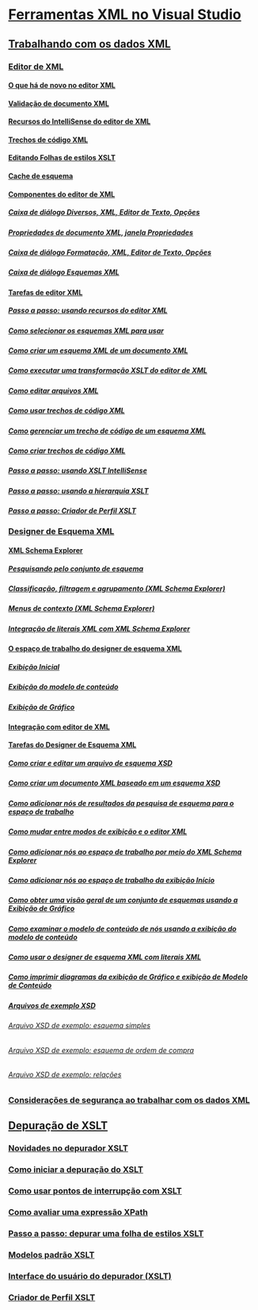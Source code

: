 # [Ferramentas XML no Visual Studio](xml-tools-in-visual-studio.md)
## [Trabalhando com os dados XML](working-with-xml-data.md)
### [Editor de XML](xml-editor.md)
#### [O que há de novo no editor XML](what-s-new-in-the-xml-editor.md)
#### [Validação de documento XML](xml-document-validation.md)
#### [Recursos do IntelliSense do editor de XML](xml-editor-intellisense-features.md)
#### [Trechos de código XML](xml-snippets.md)
#### [Editando Folhas de estilos XSLT](editing-xslt-style-sheets.md)
#### [Cache de esquema](schema-cache.md)
#### [Componentes do editor de XML](xml-editor-components.md)
##### [Caixa de diálogo Diversos, XML, Editor de Texto, Opções](miscellaneous-xml-text-editor-options-dialog-box.md)
##### [Propriedades de documento XML, janela Propriedades](xml-document-properties-properties-window.md)
##### [Caixa de diálogo Formatação, XML, Editor de Texto, Opções](formatting-xml-text-editor-options-dialog-box.md)
##### [Caixa de diálogo Esquemas XML](xml-schemas-dialog-box.md)
#### [Tarefas de editor XML](xml-editor-tasks.md)
##### [Passo a passo: usando recursos do editor XML](walkthrough-using-xml-editor-features.md)
##### [Como selecionar os esquemas XML para usar](how-to-select-the-xml-schemas-to-use.md)
##### [Como criar um esquema XML de um documento XML](how-to-create-an-xml-schema-from-an-xml-document.md)
##### [Como executar uma transformação XSLT do editor de XML](how-to-execute-an-xslt-transformation-from-the-xml-editor.md)
##### [Como editar arquivos XML](how-to-edit-xml-files.md)
##### [Como usar trechos de código XML](how-to-use-xml-snippets.md)
##### [Como gerenciar um trecho de código de um esquema XML](how-to-generate-an-xml-snippet-from-an-xml-schema.md)
##### [Como criar trechos de código XML](how-to-create-xml-snippets.md)
##### [Passo a passo: usando XSLT IntelliSense](walkthrough-using-xslt-intellisense.md)
##### [Passo a passo: usando a hierarquia XSLT](walkthrough-using-xslt-hierarchy.md)
##### [Passo a passo: Criador de Perfil XSLT](walkthrough-xslt-profiler.md)
### [Designer de Esquema XML](xml-schema-designer.md)
#### [XML Schema Explorer](xml-schema-explorer.md)
##### [Pesquisando pelo conjunto de esquema](searching-the-schema-set.md)
##### [Classificação, filtragem e agrupamento (XML Schema Explorer)](sorting-filtering-and-grouping-xml-schema-explorer.md)
##### [Menus de contexto (XML Schema Explorer)](context-menus-xml-schema-explorer.md)
##### [Integração de literais XML com XML Schema Explorer](integration-of-xml-literals-with-xml-schema-explorer.md)
#### [O espaço de trabalho do designer de esquema XML](xml-schema-designer-workspace.md)
##### [Exibição Inicial](start-view.md)
##### [Exibição do modelo de conteúdo](content-model-view.md)
##### [Exibição de Gráfico](graph-view.md)
#### [Integração com editor de XML](integration-with-xml-editor.md)
#### [Tarefas do Designer de Esquema XML](xml-schema-designer-tasks.md)
##### [Como criar e editar um arquivo de esquema XSD](how-to-create-and-edit-an-xsd-schema-file.md)
##### [Como criar um documento XML baseado em um esquema XSD](how-to-create-an-xml-document-based-on-an-xsd-schema.md)
##### [Como adicionar nós de resultados da pesquisa de esquema para o espaço de trabalho](how-to-add-schema-set-search-result-nodes-to-the-workspace.md)
##### [Como mudar entre modos de exibição e o editor XML](how-to-switch-between-views-and-the-xml-editor.md)
##### [Como adicionar nós ao espaço de trabalho por meio do XML Schema Explorer](how-to-add-nodes-to-the-workspace-from-the-xml-schema-explorer.md)
##### [Como adicionar nós ao espaço de trabalho da exibição Início](how-to-add-nodes-to-the-workspace-from-the-start-view.md)
##### [Como obter uma visão geral de um conjunto de esquemas usando a Exibição de Gráfico](how-to-get-an-overview-of-a-schema-set-using-the-graph-view.md)
##### [Como examinar o modelo de conteúdo de nós usando a exibição do modelo de conteúdo](how-to-examine-the-content-model-of-nodes-using-the-content-model-view.md)
##### [Como usar o designer de esquema XML com literais XML](how-to-use-the-xml-schema-designer-with-xml-literals.md)
##### [Como imprimir diagramas da exibição de Gráfico e exibição de Modelo de Conteúdo](how-to-print-diagrams-from-the-graph-view-and-the-content-model-view.md)
##### [Arquivos de exemplo XSD](sample-xsd-files.md)
###### [Arquivo XSD de exemplo: esquema simples](sample-xsd-file-simple-schema.md)
###### [Arquivo XSD de exemplo: esquema de ordem de compra](sample-xsd-file-purchase-order-schema.md)
###### [Arquivo XSD de exemplo: relações](sample-xsd-file-relationships.md)
### [Considerações de segurança ao trabalhar com os dados XML](security-considerations-when-working-with-xml-data.md)
## [Depuração de XSLT](debugging-xslt.md)
### [Novidades no depurador XSLT](what-s-new-in-the-xslt-debugger.md)
### [Como iniciar a depuração do XSLT](how-to-start-debugging-xslt.md)
### [Como usar pontos de interrupção com XSLT](how-to-use-breakpoints-with-xslt.md)
### [Como avaliar uma expressão XPath](how-to-evaluate-an-xpath-expression.md)
### [Passo a passo: depurar uma folha de estilos XSLT](walkthrough-debug-an-xslt-style-sheet.md)
### [Modelos padrão XSLT](xslt-default-templates.md)
### [Interface do usuário do depurador (XSLT)](debugger-user-interface-xslt.md)
### [Criador de Perfil XSLT](xslt-profiler.md)


<!--HONumber=Feb17_HO4-->


